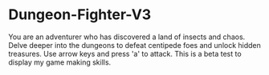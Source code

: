 # Dungeon-Fighter-V3
You are an adventurer who has discovered a land of insects and chaos. Delve deeper into the dungeons to defeat centipede foes and unlock hidden treasures. Use arrow keys and press 'a' to attack. This is a beta test to display my game making skills.
